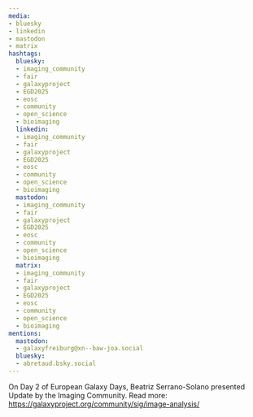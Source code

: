 ```yaml
---
media:
- bluesky
- linkedin
- mastodon
- matrix
hashtags:
  bluesky:
  - imaging_community
  - fair
  - galaxyproject
  - EGD2025
  - eosc
  - community
  - open_science
  - bioimaging
  linkedin:
  - imaging_community
  - fair
  - galaxyproject
  - EGD2025
  - eosc
  - community
  - open_science
  - bioimaging
  mastodon:
  - imaging_community
  - fair
  - galaxyproject
  - EGD2025
  - eosc
  - community
  - open_science
  - bioimaging
  matrix:
  - imaging_community
  - fair
  - galaxyproject
  - EGD2025
  - eosc
  - community
  - open_science
  - bioimaging
mentions:
  mastodon:
  - galaxyfreiburg@xn--baw-joa.social
  bluesky:
  - abretaud.bsky.social
---
```


On Day 2 of European Galaxy Days, Beatriz Serrano-Solano presented Update by the Imaging Community.
Read more: https://galaxyproject.org/community/sig/image-analysis/